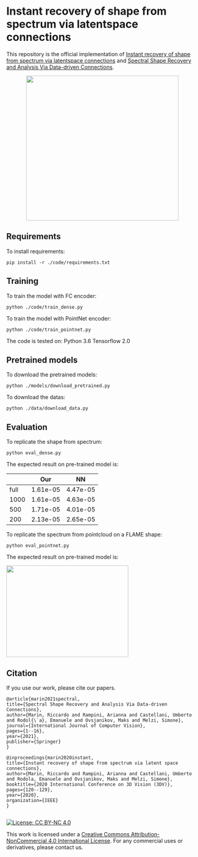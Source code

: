 # Instant recovery of shape from spectrum via latentspace connections

This repository is the official implementation of [Instant recovery of shape from spectrum via latentspace connections](https://arxiv.org/abs/2030.12345) and [Spectral Shape Recovery and Analysis Via Data-driven Connections](https://link.springer.com/article/10.1007/s11263-021-01492-6). 
<p align="center">
<img src="figures/teaser.png" width="400" height="380">


## Requirements

To install requirements:

```setup
pip install -r ./code/requirements.txt
```

## Training

To train the model with FC encoder:

```train_FC
python ./code/train_dense.py
```

To train the model with PointNet encoder:
```train_PNet
python ./code/train_pointnet.py
```

The code is tested on:
Python 3.6
Tensorflow 2.0

## Pretrained models
To download the pretrained models:

```downlaod_pretrained
python ./models/download_pretrained.py
```
To download the datas:
```downlaod_pretrained
python ./data/download_data.py
```

## Evaluation

To replicate the shape from spectrum:

```eval_sfs
python eval_dense.py
```
The expected result on pre-trained model is:

|           | Our  | NN |
| ------------------ |---------------- | -------------- |
| full | 1.61e-05 |  4.47e-05 |
| 1000 | 1.61e-05 |  4.63e-05 |
| 500 | 1.71e-05 |  4.01e-05 |
| 200 | 2.13e-05 |  2.65e-05 |

To replicate the spectrum from pointcloud on a FLAME shape:
```eval_sfp
python eval_pointnet.py
```

The expected result on pre-trained model is:

<img src="figures/pnet_flame.png" width="320" height="240">

## Citation
If you use our work, please cite our papers.

```
@article{marin2021spectral,
title={Spectral Shape Recovery and Analysis Via Data-driven Connections},
author={Marin, Riccardo and Rampini, Arianna and Castellani, Umberto and Rodol{\`a}, Emanuele and Ovsjanikov, Maks and Melzi, Simone},
journal={International Journal of Computer Vision},
pages={1--16},
year={2021},
publisher={Springer}
}

@inproceedings{marin2020instant,
title={Instant recovery of shape from spectrum via latent space connections},
author={Marin, Riccardo and Rampini, Arianna and Castellani, Umberto and Rodola, Emanuele and Ovsjanikov, Maks and Melzi, Simone},
booktitle={2020 International Conference on 3D Vision (3DV)},
pages={120--129},
year={2020},
organization={IEEE}
}
  
```
[![License: CC BY-NC 4.0](https://img.shields.io/badge/License-CC%20BY--NC%204.0-lightgrey.svg)](https://creativecommons.org/licenses/by-nc/4.0/)

This work is licensed under a [Creative Commons Attribution-NonCommercial 4.0 International License](http://creativecommons.org/licenses/by-nc/4.0/). For any commercial uses or derivatives, please contact us.

